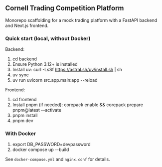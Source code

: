 ## Cornell Trading Competition Platform

Monorepo scaffolding for a mock trading platform with a FastAPI backend and Next.js frontend.

### Quick start (local, without Docker)

Backend:
1. cd backend
2. Ensure Python 3.12+ is installed
3. Install uv: curl -LsSf https://astral.sh/uv/install.sh | sh
4. uv sync
5. uv run uvicorn src.app.main:app --reload

Frontend:
1. cd frontend
2. Install pnpm (if needed): corepack enable && corepack prepare pnpm@latest --activate
3. pnpm install
4. pnpm dev

### With Docker
1. export DB_PASSWORD=devpassword
2. docker compose up --build

See `docker-compose.yml` and `nginx.conf` for details.
